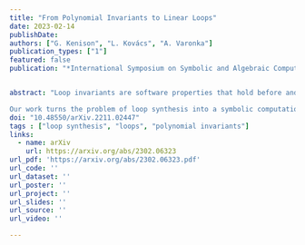 ```yaml
---
title: "From Polynomial Invariants to Linear Loops"
date: 2023-02-14
publishDate:
authors: ["G. Kenison", "L. Kovács", "A. Varonka"]
publication_types: ["1"]
featured: false
publication: "*International Symposium on Symbolic and Algebraic Computation, ISSAC '23*"


abstract: "Loop invariants are software properties that hold before and after every iteration of a loop. As such, invariants provide inductive arguments that are key in automating the verification of program loops. The problem of generating loop invariants; in particular, invariants described by polynomial relations (so called polynomial invariants), is therefore one of the hardest problems in software verification. In this paper we advocate an alternative solution to invariant generation. Rather than inferring invariants from loops, we synthesise loops from invariants. As such, we generate loops that satisfy a given set of polynomials; in other words, our synthesised loops are correct by construction.

Our work turns the problem of loop synthesis into a symbolic computation challenge. We employ techniques from algebraic geometry to synthesise loops whose polynomial invariants are described by pure difference binomials. We show that such complex polynomial invariants need ``only'' linear loops, opening up new venues in program optimisation. We prove the existence of non-trivial loops with linear updates for polynomial invariants generated by pure difference binomials. Importantly, we introduce an algorithmic approach that constructs linear loops from such polynomial invariants, by generating linear recurrence sequences that have specified algebraic relations among their terms. "
doi: "10.48550/arXiv.2211.02447"
tags : ["loop synthesis", "loops", "polynomial invariants"]
links:
  - name: arXiv
    url: https://arxiv.org/abs/2302.06323
url_pdf: 'https://arxiv.org/abs/2302.06323.pdf'
url_code: ''
url_dataset: ''
url_poster: ''
url_project: ''
url_slides: ''
url_source: ''
url_video: ''

---
```




